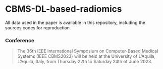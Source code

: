 # CBMS-DL-based-radiomics

All data used in the paper is available in this repository, including the sources codes for reproduction.

### Conference
> The 36th IEEE International Symposium on Computer-Based Medical Systems (IEEE CBMS2023) will be held at the University of L’Aquila, L’Aquila, Italy, from Thursday 22th to Saturday 24th of June 2023.



